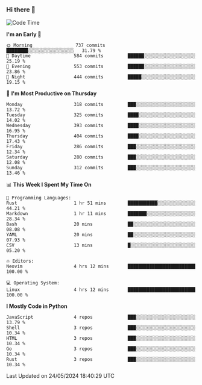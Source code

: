 ### Hi there 👋
<!--START_SECTION:waka-->
![Code Time](http://img.shields.io/badge/Code%20Time-324%20hrs%2030%20mins-blue)

**I'm an Early 🐤** 

```text
🌞 Morning                737 commits         ████████░░░░░░░░░░░░░░░░░   31.79 % 
🌆 Daytime                584 commits         ██████░░░░░░░░░░░░░░░░░░░   25.19 % 
🌃 Evening                553 commits         ██████░░░░░░░░░░░░░░░░░░░   23.86 % 
🌙 Night                  444 commits         █████░░░░░░░░░░░░░░░░░░░░   19.15 % 
```
📅 **I'm Most Productive on Thursday** 

```text
Monday                   318 commits         ███░░░░░░░░░░░░░░░░░░░░░░   13.72 % 
Tuesday                  325 commits         ████░░░░░░░░░░░░░░░░░░░░░   14.02 % 
Wednesday                393 commits         ████░░░░░░░░░░░░░░░░░░░░░   16.95 % 
Thursday                 404 commits         ████░░░░░░░░░░░░░░░░░░░░░   17.43 % 
Friday                   286 commits         ███░░░░░░░░░░░░░░░░░░░░░░   12.34 % 
Saturday                 280 commits         ███░░░░░░░░░░░░░░░░░░░░░░   12.08 % 
Sunday                   312 commits         ███░░░░░░░░░░░░░░░░░░░░░░   13.46 % 
```


📊 **This Week I Spent My Time On** 

```text
💬 Programming Languages: 
Rust                     1 hr 51 mins        ███████████░░░░░░░░░░░░░░   44.21 % 
Markdown                 1 hr 11 mins        ███████░░░░░░░░░░░░░░░░░░   28.34 % 
Bash                     20 mins             ██░░░░░░░░░░░░░░░░░░░░░░░   08.08 % 
YAML                     20 mins             ██░░░░░░░░░░░░░░░░░░░░░░░   07.93 % 
CSV                      13 mins             █░░░░░░░░░░░░░░░░░░░░░░░░   05.20 % 

🔥 Editors: 
Neovim                   4 hrs 12 mins       █████████████████████████   100.00 % 

💻 Operating System: 
Linux                    4 hrs 12 mins       █████████████████████████   100.00 % 
```

**I Mostly Code in Python** 

```text
JavaScript               4 repos             ███░░░░░░░░░░░░░░░░░░░░░░   13.79 % 
Shell                    3 repos             ███░░░░░░░░░░░░░░░░░░░░░░   10.34 % 
HTML                     3 repos             ███░░░░░░░░░░░░░░░░░░░░░░   10.34 % 
Go                       3 repos             ███░░░░░░░░░░░░░░░░░░░░░░   10.34 % 
Rust                     3 repos             ███░░░░░░░░░░░░░░░░░░░░░░   10.34 % 
```




 Last Updated on 24/05/2024 18:40:29 UTC
<!--END_SECTION:waka-->

<!--
**YoganshSharma/YoganshSharma** is a ✨ _special_ ✨ repository because its `README.md` (this file) appears on your GitHub profile.

Here are some ideas to get you started:

- 🔭 I’m currently working on ...
- 🌱 I’m currently learning ...
- 👯 I’m looking to collaborate on ...
- 🤔 I’m looking for help with ...
- 💬 Ask me about ...
- 📫 How to reach me: ...
- 😄 Pronouns: ...
- ⚡ Fun fact: ...
-->
